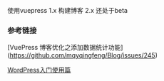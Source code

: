 使用vuepress 1.x 构建博客  2.x 还处于beta









### 参考链接

[VuePress 博客优化之添加数据统计功能] (https://github.com/mqyqingfeng/Blog/issues/245)

[WordPress入门使用篇](https://juejin.cn/column/7022920814785724423)